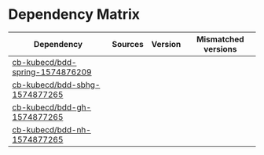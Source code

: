 # Dependency Matrix

Dependency | Sources | Version | Mismatched versions
---------- | ------- | ------- | -------------------
[cb-kubecd/bdd-spring-1574876209](https://github.com/cb-kubecd/bdd-spring-1574876209.git) |  | []() | 
[cb-kubecd/bdd-sbhg-1574877265](https://github.com/cb-kubecd/bdd-sbhg-1574877265.git) |  | []() | 
[cb-kubecd/bdd-gh-1574877265](https://github.com/cb-kubecd/bdd-gh-1574877265.git) |  | []() | 
[cb-kubecd/bdd-nh-1574877265](https://github.com/cb-kubecd/bdd-nh-1574877265.git) |  | []() | 
